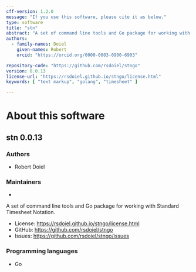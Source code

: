 ```yaml
---
cff-version: 1.2.0
message: "If you use this software, please cite it as below."
type: software
title: "stn"
abstract: "A set of command line tools and Go package for working with Standard Timesheet Notation."
authors:
  - family-names: Doiel
    given-names: Robert
    orcid: "https://orcid.org/0000-0003-0900-6903"

repository-code: "https://github.com/rsdoiel/stngo"
version: 0.0.13
license-url: "https://rsdoiel.github.io/stngo/license.html"
keywords: [ "text markup", "golang", "timesheet" ]

---
```


About this software
===================

## stn 0.0.13

### Authors

- Robert Doiel


### Maintainers

-  

A set of command line tools and Go package for working with Standard Timesheet Notation.

- License: <https://rsdoiel.github.io/stngo/license.html>
- GitHub: <https://github.com/rsdoiel/stngo>
- Issues: <https://github.com/rsdoiel/stngo/issues>


### Programming languages

- Go


